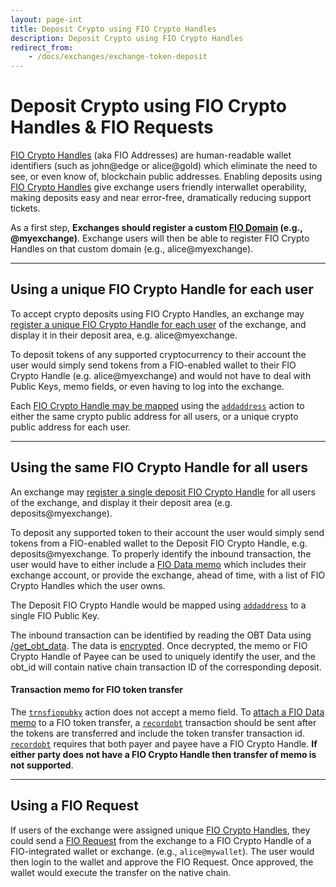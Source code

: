 ```yaml
---
layout: page-int
title: Deposit Crypto using FIO Crypto Handles
description: Deposit Crypto using FIO Crypto Handles
redirect_from:
    - /docs/exchanges/exchange-token-deposit
---
```


# Deposit Crypto using FIO Crypto Handles & FIO Requests

[FIO Crypto Handles]({{site.baseurl}}/docs/fio-protocol/fio-address) (aka FIO Addresses) are human-readable wallet identifiers (such as john@edge or alice@gold) which eliminate the need to see, or even know of, blockchain public addresses. Enabling deposits using [FIO Crypto Handles]({{site.baseurl}}/docs/fio-protocol/fio-address) give exchange users friendly interwallet operability, making deposits easy and near error-free, dramatically reducing support tickets.

As a first step, **Exchanges should register a custom [FIO Domain]({{site.baseurl}}/docs/fio-protocol/fio-address#fio-domains) (e.g., @myexchange)**. Exchange users will then be able to register FIO Crypto Handles on that custom domain (e.g., alice@myexchange).

---
## Using a unique FIO Crypto Handle for each user

To accept crypto deposits using FIO Crypto Handles, an exchange may [register a unique FIO Crypto Handle for each user]({{site.baseurl}}/docs/integration-guide/handle-registration) of the exchange, and display it in their deposit area, e.g. alice@myexchange.

To deposit tokens of any supported cryptocurrency to their account the user would simply send tokens from a FIO-enabled wallet to their FIO Crypto Handle (e.g. alice@myexchange) and would not have to deal with Public Keys, memo fields, or even having to log into the exchange.

Each [FIO Crypto Handle may be mapped]({{site.baseurl}}/docs/general-functions/mapping) using the [`addaddress`]({{site.baseurl}}/pages/api/fio-api/#options-addaddress) action to either the same crypto public address for all users, or a unique crypto public address for each user.

---
## Using the same FIO Crypto Handle for all users

An exchange may [register a single deposit FIO Crypto Handle]({{site.baseurl}}/docs/integration-guide/handle-registration) for all users of the exchange, and display it their deposit area (e.g. deposits@myexchange).

To deposit any supported token to their account the user would simply send tokens from a FIO-enabled wallet to the Deposit FIO Crypto Handle, e.g. deposits@myexchange. To properly identify the inbound transaction, the user would have to either include a [FIO Data memo]({{site.baseurl}}/docs/general-functions/fio-data) which includes their exchange account, or provide the exchange, ahead of time, with a list of FIO Crypto Handles which the user owns.

The Deposit FIO Crypto Handle would be mapped using [`addaddress`]({{site.baseurl}}/pages/api/fio-api/#options-addaddress) to a single FIO Public Key.

The inbound transaction can be identified by reading the OBT Data using [/get_obt_data]({{site.baseurl}}/pages/api/fio-api/#post-/get_obt_data). The data is [encrypted]({{site.baseurl}}/docs/general-functions/encryption). Once decrypted, the memo or FIO Crypto Handle of Payee can be used to uniquely identify the user, and the obt_id will contain native chain transaction ID of the corresponding deposit.

#### Transaction memo for FIO token transfer

The [`trnsfiopubky`]({{site.baseurl}}/pages/api/fio-api/#options-trnsfiopubky) action does not accept a memo field. To [attach a FIO Data memo]({{site.baseurl}}/docs/general-functions/fio-data) to a FIO token transfer, a [`recordobt`]({{site.baseurl}}/pages/api/fio-api/#options-recordobt) transaction should be sent after the tokens are transferred and include the token transfer transaction id. [`recordobt`]({{site.baseurl}}/pages/api/fio-api/#options-recordobt) requires that both payer and payee have a FIO Crypto Handle. **If either party does not have a FIO Crypto Handle then transfer of memo is not supported**.

---
## Using a FIO Request

If users of the exchange were assigned unique [FIO Crypto Handles]({{site.baseurl}}/docs/fio-protocol/fio-address#fio-addresses), they could send a [FIO Request]({{site.baseurl}}/docs/general-functions/fio-request) from the exchange to a FIO Crypto Handle of a FIO-integrated wallet or exchange. (e.g., `alice@mywallet`). The user would then login to the wallet and approve the FIO Request. Once approved, the wallet would execute the transfer on the native chain.

